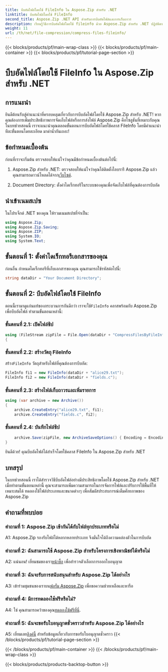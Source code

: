 ```yaml
---
title: บีบอัดไฟล์โดยใช้ FileInfo ใน Aspose.Zip สำหรับ .NET
linktitle: บีบอัดไฟล์โดยใช้ FileInfo
second_title: Aspose.Zip .NET API สำหรับการบีบอัดไฟล์และการเก็บถาวร
description: เรียนรู้วิธีการบีบอัดไฟล์โดยใช้ fileinfo ด้วย Aspose.Zip สำหรับ .NET ปฏิบัติตามคำแนะนำทีละขั้นตอนของเราเพื่อการจัดการไฟล์ที่มีประสิทธิภาพ
weight: 11
url: /th/net/file-compression/compress-files-fileinfo/
---
```


{{< blocks/products/pf/main-wrap-class >}}
{{< blocks/products/pf/main-container >}}
{{< blocks/products/pf/tutorial-page-section >}}

# บีบอัดไฟล์โดยใช้ FileInfo ใน Aspose.Zip สำหรับ .NET

## การแนะนำ

ยินดีต้อนรับสู่คำแนะนำที่ครอบคลุมเกี่ยวกับการบีบอัดไฟล์โดยใช้ Aspose.Zip สำหรับ .NET! หากคุณต้องการเพิ่มประสิทธิภาพการจัดเก็บไฟล์หรือการส่งไฟล์ Aspose.Zip คือโซลูชันที่เหมาะกับคุณ ในบทช่วยสอนนี้ เราจะแนะนำคุณตลอดขั้นตอนการบีบอัดไฟล์โดยใช้คลาส FileInfo โดยมีคำแนะนำทีละขั้นตอนโดยละเอียด มาดำน้ำกันเถอะ!

## ข้อกำหนดเบื้องต้น

ก่อนที่เราจะเริ่มต้น ตรวจสอบให้แน่ใจว่าคุณมีข้อกำหนดเบื้องต้นต่อไปนี้:

1.  Aspose.Zip สำหรับ .NET: ตรวจสอบให้แน่ใจว่าคุณได้ติดตั้งไลบรารี Aspose.Zip แล้ว คุณสามารถดาวน์โหลดได้จาก[เว็บไซต์](https://releases.aspose.com/zip/net/).

2. Document Directory: ตั้งค่าไดเร็กทอรีในระบบของคุณเพื่อจัดเก็บไฟล์ที่คุณต้องการบีบอัด

## นำเข้าเนมสเปซ

ในโปรเจ็กต์ .NET ของคุณ ให้รวมเนมสเปซที่จำเป็น:

```csharp
using Aspose.Zip;
using Aspose.Zip.Saving;
using Aspose.ZIP;
using System.IO;
using System.Text;
```

## ขั้นตอนที่ 1: ตั้งค่าไดเร็กทอรีเอกสารของคุณ

ก่อนอื่น กำหนดไดเร็กทอรีที่เก็บเอกสารของคุณ คุณสามารถใช้รหัสต่อไปนี้:

```csharp
string dataDir = "Your Document Directory";
```

## ขั้นตอนที่ 2: บีบอัดไฟล์โดยใช้ FileInfo

 ตอนนี้เรามาดูแก่นแท้ของกระบวนการกันดีกว่า เราจะใช้`FileInfo` คลาสพร้อมกับ Aspose.Zip เพื่อบีบอัดไฟล์ ทำตามขั้นตอนเหล่านี้:

### ขั้นตอนที่ 2.1: เปิดไฟล์ซิป

```csharp
using (FileStream zipFile = File.Open(dataDir + "CompressFilesByFileInfo_out.zip", FileMode.Create))
{
```

### ขั้นตอนที่ 2.2: สร้างวัตถุ FileInfo

 สร้าง`FileInfo` วัตถุสำหรับไฟล์ที่คุณต้องการบีบอัด:

```csharp
FileInfo fi1 = new FileInfo(dataDir + "alice29.txt");
FileInfo fi2 = new FileInfo(dataDir + "fields.c");
```

### ขั้นตอนที่ 2.3: สร้างไฟล์เก็บถาวรและเพิ่มรายการ

```csharp
using (var archive = new Archive())
{
    archive.CreateEntry("alice29.txt", fi1);
    archive.CreateEntry("fields.c", fi2);
```

### ขั้นตอนที่ 2.4: บันทึกไฟล์ซิป

```csharp
    archive.Save(zipFile, new ArchiveSaveOptions() { Encoding = Encoding.ASCII });
}
```

ยินดีด้วย! คุณบีบอัดไฟล์ได้สำเร็จโดยใช้คลาส FileInfo ใน Aspose.Zip สำหรับ .NET

## บทสรุป

ในบทช่วยสอนนี้ เราได้สำรวจวิธีบีบอัดไฟล์อย่างมีประสิทธิภาพโดยใช้ Aspose.Zip สำหรับ .NET เมื่อทำตามขั้นตอนเหล่านี้ คุณจะสามารถเพิ่มความสามารถในการจัดการไฟล์และปรับการใช้พื้นที่ให้เหมาะสมได้ ทดลองใช้ไฟล์ประเภทและขนาดต่างๆ เพื่อสัมผัสประสบการณ์เต็มศักยภาพของ Aspose.Zip

## คำถามที่พบบ่อย

### คำถามที่ 1: Aspose.Zip เข้ากันได้กับไฟล์ทุกประเภทหรือไม่

A1: Aspose.Zip รองรับไฟล์ได้หลากหลายประเภท จึงมั่นใจได้ถึงความคล่องตัวในการบีบอัด

### คำถามที่ 2: ฉันสามารถใช้ Aspose.Zip สำหรับโครงการเชิงพาณิชย์ได้หรือไม่

 A2: แน่นอน! เยี่ยมชมของเรา[หน้าซื้อ](https://purchase.aspose.com/buy) เพื่อสำรวจตัวเลือกการออกใบอนุญาต

### คำถามที่ 3: ฉันจะรับการสนับสนุนสำหรับ Aspose.Zip ได้อย่างไร

 A3: เข้าร่วมชุมชนของเราบน[ฟอรั่ม Aspose.Zip](https://forum.aspose.com/c/zip/37) เพื่อขอความช่วยเหลือและหารือ

### คำถามที่ 4: มีการทดลองใช้ฟรีหรือไม่?

 A4: ใช่ คุณสามารถคว้าของคุณ[ทดลองใช้ฟรีที่นี่](https://releases.aspose.com/).

### คำถามที่ 5: ฉันจะขอรับใบอนุญาตชั่วคราวสำหรับ Aspose.Zip ได้อย่างไร

 A5: เยี่ยมเลย[ลิงค์นี้](https://purchase.aspose.com/temporary-license/) สำหรับข้อมูลเกี่ยวกับการขอรับใบอนุญาตชั่วคราว
{{< /blocks/products/pf/tutorial-page-section >}}

{{< /blocks/products/pf/main-container >}}
{{< /blocks/products/pf/main-wrap-class >}}

{{< blocks/products/products-backtop-button >}}
